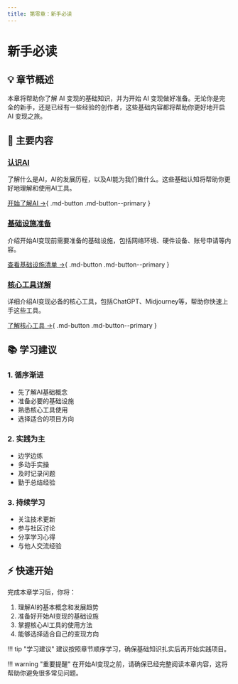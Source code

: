 ```yaml
---
title: 第零章：新手必读
---
```


# 新手必读

## 💡 章节概述

本章将帮助你了解 AI 变现的基础知识，并为开始 AI 变现做好准备。无论你是完全的新手，还是已经有一些经验的创作者，这些基础内容都将帮助你更好地开启 AI 变现之旅。

## 🎯 主要内容

### [认识AI](what-is-ai.md)
了解什么是AI，AI的发展历程，以及AI能为我们做什么。这些基础认知将帮助你更好地理解和使用AI工具。

[开始了解AI →](what-is-ai.md){ .md-button .md-button--primary }

### [基础设施准备](preparation.md)
介绍开始AI变现前需要准备的基础设施，包括网络环境、硬件设备、账号申请等内容。

[查看基础设施清单 →](preparation.md){ .md-button .md-button--primary }

### [核心工具详解](core-tools.md)
详细介绍AI变现必备的核心工具，包括ChatGPT、Midjourney等，帮助你快速上手这些工具。

[了解核心工具 →](core-tools.md){ .md-button .md-button--primary }

## 📚 学习建议

### 1. 循序渐进
- 先了解AI基础概念
- 准备必要的基础设施
- 熟悉核心工具使用
- 选择适合的项目方向

### 2. 实践为主
- 边学边练
- 多动手实操
- 及时记录问题
- 勤于总结经验

### 3. 持续学习
- 关注技术更新
- 参与社区讨论
- 分享学习心得
- 与他人交流经验

## ⚡ 快速开始

完成本章学习后，你将：
1. 理解AI的基本概念和发展趋势
2. 准备好开始AI变现的基础设施
3. 掌握核心AI工具的使用方法
4. 能够选择适合自己的变现方向

!!! tip "学习建议"
    建议按照章节顺序学习，确保基础知识扎实后再开始实践项目。

!!! warning "重要提醒"
    在开始AI变现之前，请确保已经完整阅读本章内容，这将帮助你避免很多常见问题。 